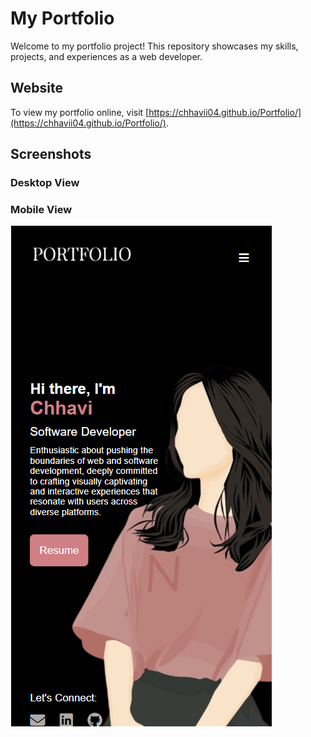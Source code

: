 # My Portfolio

Welcome to my portfolio project! This repository showcases my skills, projects, and experiences as a web developer.
## Website

To view my portfolio online, visit [https://chhavii04.github.io/Portfolio/](https://chhavii04.github.io/Portfolio/).

## Screenshots

### Desktop View

### Mobile View
![Mobile Screenshot](/images/mobile-screenshot.png)
